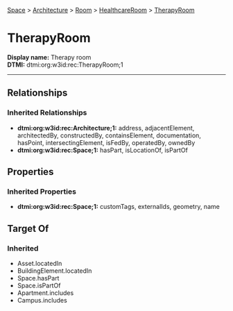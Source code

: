 [Space](../../../Space.md) > [Architecture](../../Architecture.md) > [Room](../Room.md) > [HealthcareRoom](HealthcareRoom.md) > [TherapyRoom](.)
# TherapyRoom

**Display name:** Therapy room<br />
**DTMI:** dtmi:org:w3id:rec:TherapyRoom;1

---
## Relationships
### Inherited Relationships
* **dtmi:org:w3id:rec:Architecture;1:** address, adjacentElement, architectedBy, constructedBy, containsElement, documentation, hasPoint, intersectingElement, isFedBy, operatedBy, ownedBy
* **dtmi:org:w3id:rec:Space;1:** hasPart, isLocationOf, isPartOf
## Properties
### Inherited Properties
* **dtmi:org:w3id:rec:Space;1:** customTags, externalIds, geometry, name
## Target Of
### Inherited
* Asset.locatedIn
* BuildingElement.locatedIn
* Space.hasPart
* Space.isPartOf
* Apartment.includes
* Campus.includes
